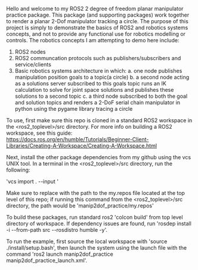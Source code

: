 Hello and welcome to my ROS2 2 degree of freedom planar manipulator practice package. This package (and supporting packages) work together to render a planar 2-Dof manipulator tracking a circle. The purpose of this project is simply to demonstrate the basics of ROS2 and robotics systems concepts, and not to provide any functional use for robotics modelling or controls. The robotics concepts I am attempting to demo here include:

  1. ROS2 nodes
  2. ROS2 communcation protocols such as publishers/subscribers and service/clients
  3. Basic robotics systems architecture in which:
     a. one node publishes manipulation position goals to a topic(a circle)
     b. a second node acting as a solutions server subscribed to this goals topic runs an IK calculation to solve for joint space solutions and publishes these solutions to a second topic
     c. a third node subscribed to both the goal and solution topics and renders a 2-DoF serial chain manipulator in python using the pygame library tracing a circle

To use, first make sure this repo is cloned in a standard ROS2 workspace in the <ros2_toplevel>/src directory. For more info on building a ROS2 workspace, see this guide: https://docs.ros.org/en/humble/Tutorials/Beginner-Client-Libraries/Creating-A-Workspace/Creating-A-Workspace.html

Next, install the other package dependencies from my github using the vcs UNIX tool. In a terminal in the <ros2_toplevel>/src directory, run the following:

'vcs import . --input <PATH TO my.repos FILE>'

Make sure to replace <PATH TO my.repos FILE> with the path to the my.repos file located at the top level of this repo; if running this command from the <ros2_toplevel>/src directory, the path would be 'manip2dof_practice/my.repos'

To build these packages, run standard ros2 'colcon build' from top level directory of workspace.
If dependency issues are found, run 'rosdep install -i --from-path src --rosdistro humble -y'.

To run the example, first source the local workspace with 'source ./install/setup.bash', then launch the system using the launch file with the command 'ros2 launch manip2dof_practice manip2dof_practice_launch.xml'.
